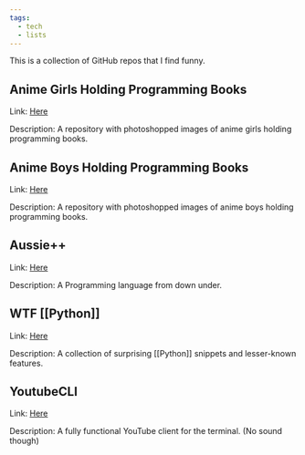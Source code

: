 ```yaml
---
tags:
  - tech
  - lists
---
```

This is a collection of GitHub repos that I find funny.

## Anime Girls Holding Programming Books

Link: [Here](https://github.com/cat-milk/Anime-Girls-Holding-Programming-Books)

Description: A repository with photoshopped images of anime girls holding programming books.
## Anime Boys Holding Programming Books

Link: [Here](https://github.com/flyingcakes85/Anime-Boys-Holding-Programming-Books)

Description: A repository with photoshopped images of anime boys holding programming books.
## Aussie++

Link: [Here](https://github.com/zackradisic/aussieplusplus)

Description: A Programming language from down under.
## WTF [[Python]]

Link: [Here](https://github.com/satwikkansal/wtfpython)

Description: A collection of surprising [[Python]] snippets and lesser-known features.
## YoutubeCLI

Link: [Here](https://github.com/icitry/YoutubeCLI)

Description: A fully functional YouTube client for the terminal. (No sound though)
